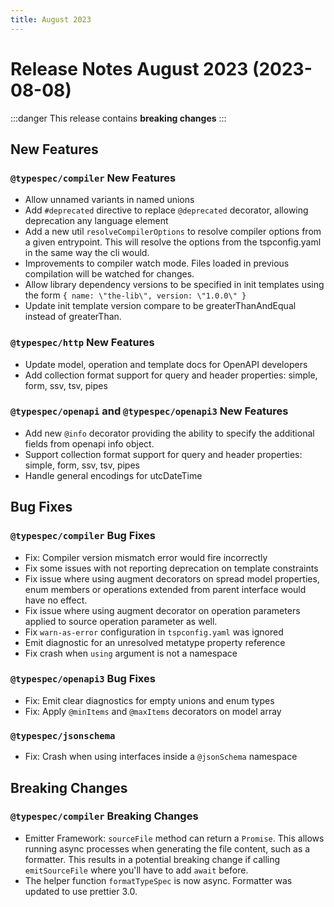 ```yaml
---
title: August 2023
---
```


# Release Notes August 2023 (2023-08-08)

:::danger
This release contains **breaking changes**
:::

## New Features

### `@typespec/compiler` New Features

- Allow unnamed variants in named unions
- Add `#deprecated` directive to replace `@deprecated` decorator, allowing deprecation any language element
- Add a new util `resolveCompilerOptions` to resolve compiler options from a given entrypoint. This will resolve the options from the tspconfig.yaml in the same way the cli would.
- Improvements to compiler watch mode. Files loaded in previous compilation will be watched for changes.
- Allow library dependency versions to be specified in init templates using the form `{ name: \"the-lib\", version: \"1.0.0\" }`
- Update init template version compare to be greaterThanAndEqual instead of greaterThan.

### `@typespec/http` New Features

- Update model, operation and template docs for OpenAPI developers
- Add collection format support for query and header properties: simple, form, ssv, tsv, pipes

### `@typespec/openapi` and `@typespec/openapi3` New Features

- Add new `@info` decorator providing the ability to specify the additional fields from openapi info object.
- Support collection format support for query and header properties: simple, form, ssv, tsv, pipes
- Handle general encodings for utcDateTime

## Bug Fixes

### `@typespec/compiler` Bug Fixes

- Fix: Compiler version mismatch error would fire incorrectly
- Fix some issues with not reporting deprecation on template constraints
- Fix issue where using augment decorators on spread model properties, enum members or operations extended from parent interface would have no effect.
- Fix issue where using augment decorator on operation parameters applied to source operation parameter as well.
- Fix `warn-as-error` configuration in `tspconfig.yaml` was ignored
- Emit diagnostic for an unresolved metatype property reference
- Fix crash when `using` argument is not a namespace

### `@typespec/openapi3` Bug Fixes

- Fix: Emit clear diagnostics for empty unions and enum types
- Fix: Apply `@minItems` and `@maxItems` decorators on model array

### `@typespec/jsonschema`

- Fix: Crash when using interfaces inside a `@jsonSchema` namespace

## Breaking Changes

### `@typespec/compiler` Breaking Changes

- Emitter Framework: `sourceFile` method can return a `Promise`. This allows running async processes when generating the file content, such as a formatter. This results in a potential breaking change if calling `emitSourceFile` where you'll have to add `await` before.
- The helper function `formatTypeSpec` is now async. Formatter was updated to use prettier 3.0.
